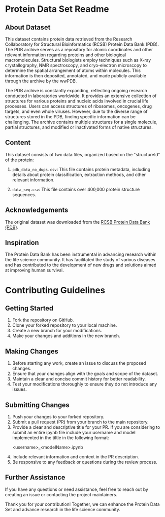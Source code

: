 # Protein Data Set Readme

## About Dataset

This dataset contains protein data retrieved from the Research Collaboratory for Structural Bioinformatics (RCSB) Protein Data Bank (PDB). The PDB archive serves as a repository for atomic coordinates and other relevant information regarding proteins and other biological macromolecules. Structural biologists employ techniques such as X-ray crystallography, NMR spectroscopy, and cryo-electron microscopy to determine the spatial arrangement of atoms within molecules. This information is then deposited, annotated, and made publicly available through the archive by the wwPDB.

The PDB archive is constantly expanding, reflecting ongoing research conducted in laboratories worldwide. It provides an extensive collection of structures for various proteins and nucleic acids involved in crucial life processes. Users can access structures of ribosomes, oncogenes, drug targets, and even whole viruses. However, due to the diverse range of structures stored in the PDB, finding specific information can be challenging. The archive contains multiple structures for a single molecule, partial structures, and modified or inactivated forms of native structures.

## Content

This dataset consists of two data files, organized based on the "structureId" of the protein:

1. `pdb_data_no_dups.csv`: This file contains protein metadata, including details about protein classification, extraction methods, and other relevant information.

2. `data_seq.csv`: This file contains over 400,000 protein structure sequences.

## Acknowledgements

The original dataset was downloaded from the [RCSB Protein Data Bank (PDB)](http://www.rcsb.org/pdb/).

## Inspiration

The Protein Data Bank has been instrumental in advancing research within the life science community. It has facilitated the study of various diseases and has contributed to the development of new drugs and solutions aimed at improving human survival.

# Contributing Guidelines

## Getting Started

1. Fork the repository on GitHub.
2. Clone your forked repository to your local machine.
3. Create a new branch for your modifications.
4. Make your changes and additions in the new branch.

## Making Changes

1. Before starting any work, create an issue to discuss the proposed changes.
2. Ensure that your changes align with the goals and scope of the dataset.
3. Maintain a clear and concise commit history for better readability.
4. Test your modifications thoroughly to ensure they do not introduce any issues.

## Submitting Changes

1. Push your changes to your forked repository.
2. Submit a pull request (PR) from your branch to the main repository.
3. Provide a clear and descriptive title for your PR. If you are considering to submit an entire ipynb file include your username and model implemented in the tiltle in the following format: <p>&lt;username&gt;_&lt;modelName&gt;.ipynb</p>
4. Include relevant information and context in the PR description.
5. Be responsive to any feedback or questions during the review process.

## Further Assistance

If you have any questions or need assistance, feel free to reach out by creating an issue or contacting the project maintainers.

Thank you for your contribution! Together, we can enhance the Protein Data Set and advance research in the life science community.
